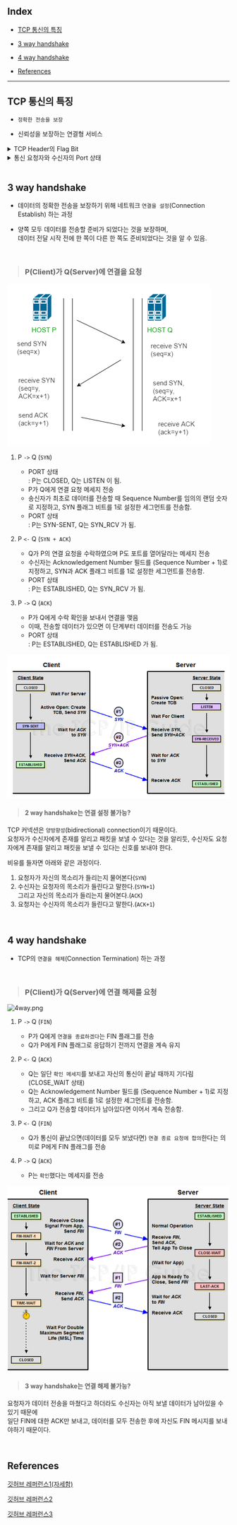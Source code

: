 ## Index

- [TCP 통신의 특징](#TCP-통신의-특징)

- [3 way handshake](#3-way-handshake)

- [4 way handshake](#4-way-handshake)

- [References](#References)

---

## TCP 통신의 특징

- `정확한 전송을 보장`

- 신뢰성을 보장하는 연결형 서비스

<details>
    <summary>TCP Header의 Flag Bit</summary>

- `SYN`<br/>
    : 연결 설정 요청.<br/>
      양쪽이 보낸 최초의 패킷에만 SYN 플래그를 설정함.
- `ACK`<br/>
    : 응답 유효 여부 설정.<br/>
      최초의 SYN 패킷 이후의 모든 패킷은 ACK 플래그 설정 필요.<br/>
      데이터를 잘 받았으면 ACK(=SYN+1)을 전송함.
- `FIN`<br/>
    : 연결 종료 의사 표시

</details>

<details>
    <summary>통신 요청자와 수신자의 Port 상태</summary>

- `CLOSED`<br/>
    : 포트가 닫힌 상태<br/>
    연결 수립을 시작하기 전의 기본 상태 (연결 없음)
- `LISTEN`<br/>
    : 포트가 열린 상태로 연결 요청 대기 중
- `SYN-SENT`<br/>
    : SYN 요청을 한 상태
- `SYN-RECEIVED`<br/>
    : SYN 요청을 받고 상대방의 응답을 기다리는 중
- `ESTABLISHED`<br/>
    : 포트 연결의 수립이 완료된 상태, 서로 데이터를 교환할 수 있음

</details>

<br/>

## 3 way handshake

- 데이터의 정확한 전송을 보장하기 위해 네트워크 `연결을 설정`(Connection Establish) 하는 과정

- 양쪽 모두 데이터를 전송할 준비가 되었다는 것을 보장하며,<br/>
데이터 전달 시작 전에 한 쪽이 다른 한 쪽도 준비되었다는 것을 알 수 있음.
<br/>

> ### P(Client)가 Q(Server)에 연결을 요청
![3way.png](3way.png)
    
1. P `->` Q (`SYN`)<br/>
    - PORT 상태<br/>
    : P는 CLOSED, Q는 LISTEN 이 됨.
    - P가 Q에게 연결 요청 메세지 전송
    - 송신자가 최초로 데이터를 전송할 때 Sequence Number를 임의의 랜덤 숫자로 지정하고, SYN 플래그 비트를 1로 설정한 세그먼트를 전송함.
    - PORT 상태<br/>
    : P는 SYN-SENT, Q는 SYN_RCV 가 됨.

2. P `<-` Q (`SYN + ACK`)<br/>
    - Q가 P의 연결 요청을 수락하였으며 P도 포트를 열어달라는 메세지 전송
    - 수신자는 Acknowledgement Number 필드를 (Sequence Number + 1)로 지정하고, SYN과 ACK 플래그 비트를 1로 설정한 세그먼트를 전송함.
    - PORT 상태<br/>
    : P는 ESTABLISHED, Q는 SYN_RCV 가 됨.

3. P `->` Q (`ACK`)<br/>
    - P가 Q에게 수락 확인을 보내서 연결을 맺음
    - 이때, 전송할 데이터가 있으면 이 단계부터 데이터를 전송도 가능
    - PORT 상태<br/>
    : P는 ESTABLISHED, Q는 ESTABLISHED 가 됨.

![3-way.png](3-way.png)
<br/>

> #### 2 way handshake는 연결 설정 불가능?
TCP 커넥션은 `양방향성`(bidirectional) connection이기 때문이다.<br/>
요청자가 수신자에게 존재를 알리고 패킷을 보낼 수 있다는 것을 알리듯, 수신자도 요청자에게 존재를 알리고 패킷을 보낼 수 있다는 신호를 보내야 한다.

비유를 들자면 아래와 같은 과정이다.

1. 요청자가 자신의 목소리가 들리는지 물어본다(`SYN`)
2. 수신자는 요청자의 목소리가 들린다고 말한다.(`SYN+1`)<br/>
그리고 자신의 목소리가 들리는지 물어본다.(`ACK`)
3. 요청자는 수신자의 목소리가 들린다고 말한다.(`ACK+1`)

<br/>

## 4 way handshake

- TCP의 `연결을 해제`(Connection Termination) 하는 과정
<br/>

> ### P(Client)가 Q(Server)에 연결 해제를 요청
![4way.png](4way.png)
    
1. P `->` Q (`FIN`)<br/>
    - P가 Q에게 `연결을 종료하겠다`는 FIN 플래그를 전송
    - Q가 P에게 FIN 플래그로 응답하기 전까지 연결을 계속 유지

2. P `<-` Q (`ACK`)<br/>
    - Q는 일단 `확인 메세지`를 보내고 자신의 통신이 끝날 때까지 기다림(CLOSE_WAIT 상태)
    - Q는 Acknowledgement Number 필드를 (Sequence Number + 1)로 지정하고, ACK 플래그 비트를 1로 설정한 세그먼트를 전송함.
    - 그리고 Q가 전송할 데이터가 남아있다면 이어서 계속 전송함.

3. P `<-` Q (`FIN`)<br/>
    - Q가 통신이 끝났으면(데이터를 모두 보냈다면) `연결 종료 요청에 합의`한다는 의미로 P에게 FIN 플래그를 전송

4. P `->` Q (`ACK`)<br/>
    - P는 `확인`했다는 메세지를 전송

![4-way.png](4-way.png)
<br/>

> #### 3 way handshake는 연결 해제 불가능?
요청자가 데이터 전송을 마쳤다고 하더라도 수신자는 아직 보낼 데이터가 남아있을 수 있기 때문에<br/>
일단 FIN에 대한 ACK만 보내고, 데이터를 모두 전송한 후에 자신도 FIN 메시지를 보내야하기 때문이다.

<br/>

## References

[깃허브 레퍼런스1(자세함)](https://github.com/shinhee-rebecca/2022-cs-study/blob/main/Network/TCP%203-way-hand-shake.md)

[깃허브 레퍼런스2](https://github.com/WeareSoft/tech-interview/blob/master/contents/network.md#tcp%EC%9D%98-3-way-handshake%EC%99%80-4-way-handshake)

[깃허브 레퍼런스3](https://github.com/gyoogle/tech-interview-for-developer/blob/master/Computer%20Science/Network/TCP%203%20way%20handshake%20%26%204%20way%20handshake.md#4-way-handshake---%EC%97%B0%EA%B2%B0-%ED%95%B4%EC%A0%9C)
